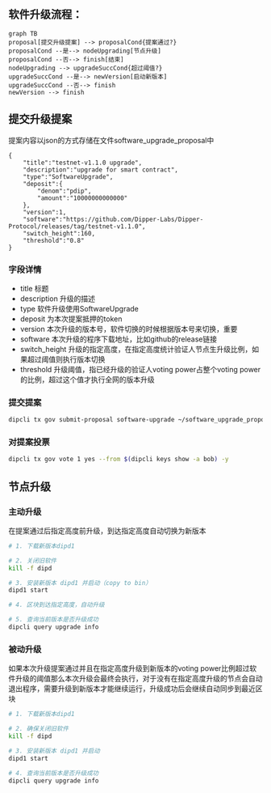 ## 软件升级流程：
```mermaid
graph TB
proposal[提交升级提案] --> proposalCond{提案通过?}
proposalCond --是--> nodeUpgrading[节点升级]
proposalCond --否--> finish[结束]
nodeUpgrading --> upgradeSuccCond{超过阈值?}
upgradeSuccCond --是--> newVersion[启动新版本]
upgradeSuccCond --否--> finish
newVersion --> finish
```

## 提交升级提案
提案内容以json的方式存储在文件software_upgrade_proposal中
``` text
{
    "title":"testnet-v1.1.0 upgrade",
    "description":"upgrade for smart contract",
    "type":"SoftwareUpgrade",
    "deposit":{
        "denom":"pdip",
        "amount":"10000000000000"
    },
    "version":1,
    "software":"https://github.com/Dipper-Labs/Dipper-Protocol/releases/tag/testnet-v1.1.0",
    "switch_height":160,
    "threshold":"0.8"
}
```

### 字段详情
- title 标题
- description 升级的描述
- type 软件升级使用SoftwareUpgrade
- deposit 为本次提案抵押的token
- version 本次升级的版本号，软件切换的时候根据版本号来切换，重要
- software 本次升级的程序下载地址，比如github的release链接
- switch_height 升级的指定高度，在指定高度统计验证人节点生升级比例，如果超过阈值则执行版本切换
- threshold 升级阈值，指已经升级的验证人voting power占整个voting power的比例，超过这个值才执行全网的版本升级

### 提交提案
``` sh
dipcli tx gov submit-proposal software-upgrade ~/software_upgrade_proposal --from $(dipcli keys show -a bob) -y
```

### 对提案投票
``` sh
dipcli tx gov vote 1 yes --from $(dipcli keys show -a bob) -y
```

## 节点升级
### 主动升级
在提案通过后指定高度前升级，到达指定高度自动切换为新版本
``` sh
# 1. 下载新版本dipd1

# 2. 关闭旧软件
kill -f dipd

# 3. 安装新版本 dipd1 并启动（copy to bin）
dipd1 start

# 4. 区块到达指定高度，自动升级

# 5. 查询当前版本是否升级成功
dipcli query upgrade info
```

### 被动升级
如果本次升级提案通过并且在指定高度升级到新版本的voting power比例超过软件升级的阈值那么本次升级会最终会执行，对于没有在指定高度升级的节点会自动退出程序，需要升级到新版本才能继续运行，升级成功后会继续自动同步到最近区块

``` sh
# 1. 下载新版本dipd1

# 2. 确保关闭旧软件
kill -f dipd

# 3. 安装新版本 dipd1 并启动
dipd1 start

# 4. 查询当前版本是否升级成功
dipcli query upgrade info
```

